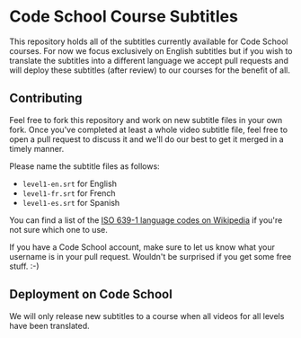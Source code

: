 # Code School Course Subtitles

This repository holds all of the subtitles currently available for Code School courses. 
For now we focus exclusively on English subtitles but if you wish to translate the 
subtitles into a different language we accept pull requests and will deploy these 
subtitles (after review) to our courses for the benefit of all.

## Contributing
Feel free to fork this repository and work on new subtitle files in your own fork. 
Once you've completed at least a whole video subtitle file, feel free to open a pull 
request to discuss it and we'll do our best to get it merged in a timely manner.

Please name the subtitle files as follows:
- `level1-en.srt` for English
- `level1-fr.srt` for French
- `level1-es.srt` for Spanish

You can find a list of the [ISO 639-1 language codes on Wikipedia](http://en.wikipedia.org/wiki/List_of_ISO_639-1_codes) if you're not sure
which one to use.

If you have a Code School account, make sure to let us know what your username is in
your pull request. Wouldn't be surprised if you get some free stuff. :-)

## Deployment on Code School
We will only release new subtitles to a course when all videos for all levels have 
been translated.
